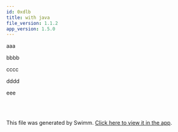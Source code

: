 ```yaml
---
id: 0xdlb
title: with java
file_version: 1.1.2
app_version: 1.5.0
---
```


aaa

bbbb

cccc

dddd

eee

<br/>

<br/>

This file was generated by Swimm. [Click here to view it in the app](/repos/Z2l0aHViJTNBJTNBdDElM0ElM0FlcmFuLXN3aW1t/docs/0xdlb).
